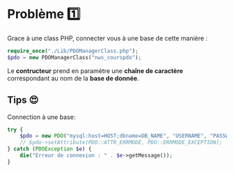 # Problème 1️⃣

Grace à une class PHP, connecter vous à une base de cette manière : 
```php
require_once("./Lib/PDOManagerClass.php");
$pdo = new PDOManagerClass("nws_courspdo");
```

Le __contructeur__ prend en paramètre une __chaîne de caractère__ correspondant au nom de la __base de donnée__.

## Tips 😍

Connection à une base: 
``` php
try {
    $pdo = new PDO("mysql:host=HOST;dbname=DB_NAME", "USERNAME", "PASSWORD");
    // $pdo->setAttribute(PDO::ATTR_ERRMODE, PDO::ERRMODE_EXCEPTION);
} catch (PDOException $e) {
    die("Erreur de connexion : " . $e->getMessage());
}
```
